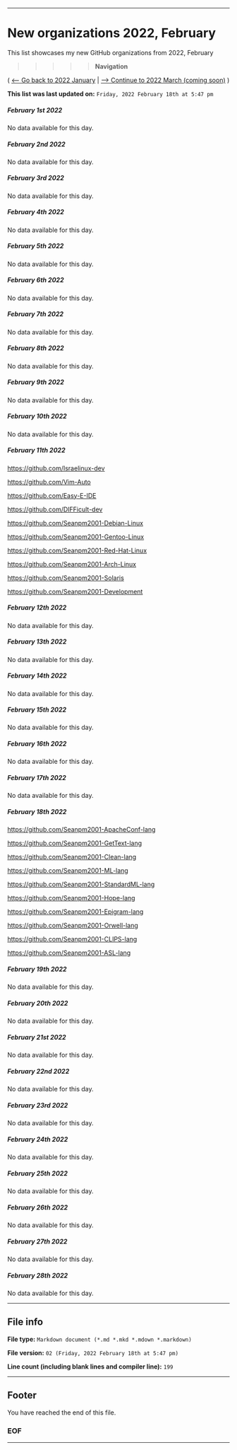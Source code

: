 
***

# New organizations 2022, February

This list showcases my new GitHub organizations from 2022, February

> > > > > **Navigation**

( [<-- Go back to 2022 January](/NewOrgs/2022/01_January/README.md) | [ --> Continue to 2022 March (coming soon)](/NewOrgs/2022/03_March/README.md) )

**This list was last updated on:** `Friday, 2022 February 18th at 5:47 pm`

<!-- ##### LIST !-->

##### February 1st 2022

No data available for this day.

##### February 2nd 2022

No data available for this day.

##### February 3rd 2022

No data available for this day.

##### February 4th 2022

No data available for this day.

##### February 5th 2022

No data available for this day.

##### February 6th 2022

No data available for this day.

##### February 7th 2022

No data available for this day.

##### February 8th 2022

No data available for this day.

##### February 9th 2022

No data available for this day.

##### February 10th 2022

No data available for this day.

##### February 11th 2022

https://github.com/Israelinux-dev

https://github.com/Vim-Auto

https://github.com/Easy-E-IDE

https://github.com/DIFFicult-dev

https://github.com/Seanpm2001-Debian-Linux

https://github.com/Seanpm2001-Gentoo-Linux

https://github.com/Seanpm2001-Red-Hat-Linux

https://github.com/Seanpm2001-Arch-Linux

https://github.com/Seanpm2001-Solaris

https://github.com/Seanpm2001-Development

##### February 12th 2022

No data available for this day.

##### February 13th 2022

No data available for this day.

##### February 14th 2022

No data available for this day.

##### February 15th 2022

No data available for this day.

##### February 16th 2022

No data available for this day.

##### February 17th 2022

No data available for this day.

##### February 18th 2022

https://github.com/Seanpm2001-ApacheConf-lang

https://github.com/Seanpm2001-GetText-lang

https://github.com/Seanpm2001-Clean-lang

https://github.com/Seanpm2001-ML-lang

https://github.com/Seanpm2001-StandardML-lang

https://github.com/Seanpm2001-Hope-lang

https://github.com/Seanpm2001-Epigram-lang

https://github.com/Seanpm2001-Orwell-lang

https://github.com/Seanpm2001-CLIPS-lang

https://github.com/Seanpm2001-ASL-lang

##### February 19th 2022

No data available for this day.

##### February 20th 2022

No data available for this day.

##### February 21st 2022

No data available for this day.

##### February 22nd 2022

No data available for this day.

##### February 23rd 2022

No data available for this day.

##### February 24th 2022

No data available for this day.

##### February 25th 2022

No data available for this day.

##### February 26th 2022

No data available for this day.

##### February 27th 2022

No data available for this day.

##### February 28th 2022

No data available for this day.

<!--

##### February 29th 2022

No data available for this day.

##### February 30th 2022

No data available for this day.

##### February 31st 2022

No data available for this day.

!-->

***

## File info

**File type:** `Markdown document (*.md *.mkd *.mdown *.markdown)`

**File version:** `02 (Friday, 2022 February 18th at 5:47 pm)`

**Line count (including blank lines and compiler line):** `199`

***

## Footer

You have reached the end of this file.

### EOF

***
